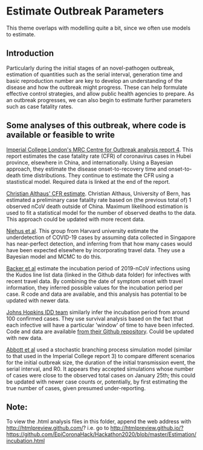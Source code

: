 # Estimate Outbreak Parameters

This theme overlaps with modelling quite a bit, since we often use models to estimate. 

## Introduction

Particularly during the initial stages of an novel-pathogen outbreak, estimation of quantities such as the serial interval, generation time and basic reproduction number are key to develop an understanding of the disease and how the outbreak might progress. These can help formulate effective control strategies, and allow public health agencies to prepare. As an outbreak progresses, we can also begin to estimate further parameters such as case fatality rates. 

## Some analyses of this outbreak, where code is available or feasible to write

[Imperial College London's MRC Centre for Outbreak analysis report 4](https://www.imperial.ac.uk/media/imperial-college/medicine/sph/ide/gida-fellowships/Imperial-College-2019-nCoV-severity-10-02-2020.pdf). This report estimates the case fatality rate (CFR) of coronavirus cases in Hubei province, elsewhere in China, and internationally. Using a Bayesian approach, they estimate the disease onset-to-recovery time and onset-to-death time distributions. They continue to estimate the CFR using a stastistical model. Required data is linked at the end of the report. 

[Christian Althaus' CFR estimate](https://github.com/calthaus/ncov-cfr). Christian Althaus, University of Bern, has estimated a preliminary case fatality rate based on (the previous total of) 1 observed nCoV death outside of China. Maximum likelihood estimation is used to fit a statistical model for the number of observed deaths to the data. This approach could be updated with more recent data. 

[Niehus et al](https://www.medrxiv.org/content/10.1101/2020.02.13.20022707v1.full.pdf). This group from Harvard university estimate the underdetection of COVID-19 cases by assuming data collected in Singapore has near-perfect detection, and inferring from that how many cases would have been expected elsewhere by incorporating travel data. They use a Bayesian model and MCMC to do this.

[Backer et al](https://www.medrxiv.org/content/10.1101/2020.01.27.20018986v2) estimate the incubation period of 2019-nCoV infections using the Kudos line list data (linked in the Github data folder) for infectives with recent travel data. By combining the date of symptom onset with travel information, they inferred possible values for the incubation period per case. R code and data are available, and this analysis has potential to be updated with newer data.

[Johns Hopkins IDD team](https://www.medrxiv.org/content/10.1101/2020.02.02.20020016v1) similarly infer the incubation period from around 100 confirmed cases. They use survival analysis based on the fact that each infective will have a particular 'window' of time to have been infected. Code and data are available [from their Github repository](https://github.com/HopkinsIDD/ncov_incubation#data-summary). Could be updated with new data. 

[Abbott et al](https://wellcomeopenresearch.org/articles/5-17) used a stochastic branching process simulation model (similar to that used in the Imperial College report 3) to compare different scenarios for the initial outbreak size, the duration of the initial transmission event, the serial interval, and R0. It appears they accepted simulations whose number of cases were close to the observed total cases on January 25th; this could be updated with newer case counts or, potentially, by first estimating the true number of cases, given presumed under-reporting. 



## Note:
To view the .html analysis files in this folder, append the web address with http://htmlpreview.github.com/? i.e. go to http://htmlpreview.github.io/?https://github.com/EpiCoronaHack/Hackathon2020/blob/master/Estimation/incubation.html




